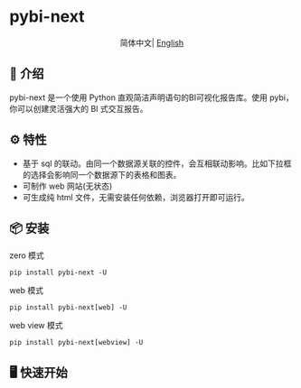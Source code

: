 # pybi-next

<div align="center">

简体中文| [English](./README.en.md)

</div>
 
## 📖 介绍
pybi-next 是一个使用 Python 直观简洁声明语句的BI可视化报告库。使用 pybi，你可以创建灵活强大的 BI 式交互报告。

## ⚙️ 特性

- 基于 sql 的联动。由同一个数据源关联的控件，会互相联动影响。比如下拉框的选择会影响同一个数据源下的表格和图表。
- 可制作 web 网站(无状态)
- 可生成纯 html 文件，无需安装任何依赖，浏览器打开即可运行。

 
## 📦 安装

zero 模式

```
pip install pybi-next -U
```

web 模式

```
pip install pybi-next[web] -U
```

web view 模式
```
pip install pybi-next[webview] -U
```


## 🖥️ 快速开始


